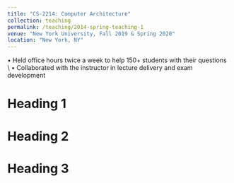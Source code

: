```yaml
---
title: "CS-2214: Computer Architecture"
collection: teaching
permalink: /teaching/2014-spring-teaching-1
venue: "New York University, Fall 2019 & Spring 2020"
location: "New York, NY"
---
```


• Held office hours twice a week to help 150+ students with their questions \\
• Collaborated with the instructor in lecture delivery and exam development

Heading 1
======

Heading 2
======

Heading 3
======
